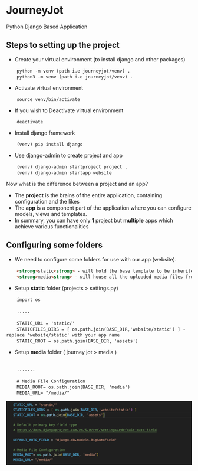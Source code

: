 # JourneyJot
Python Django Based Application

## Steps to setting up the project
* Create your virtual environment (to install django and other packages)
```
    python -m venv (path i.e journeyjot/venv) .
    python3 -m venv (path i.e journeyjot/venv) .
```

* Activate virtual environment
```
    source venv/bin/activate
```

* If you wish to Deactivate virtual environment
```
    deactivate
```

* Install django framework
```
    (venv) pip install django
```

* Use django-admin to create project and app
```
    (venv) django-admin startproject project .
    (venv) django-admin startapp website
```

Now what is the difference between a project and an app?

* The **project** is the brains of the entire application, containing configuration and the likes
* The **app** is a component part of the application where you can configure models, views and templates.
* In summary, you can have only **1** project but **multiple** apps which achieve various functionalities

## Configuring some folders
* We need to configure some folders for use with our app (website).
```html
    <strong>static<strong> - will hold the base template to be inherited by all other templates
    <strong>media<strong> - will house all the uploaded media files from the web app
```
* Setup **static** folder (projects > settings.py)
```text
    import os

    .....

    STATIC_URL = 'static/'
    STATICFILES_DIRS = [ os.path.join(BASE_DIR,'website/static') ] - replace 'website/static' with your app name
    STATIC_ROOT = os.path.join(BASE_DIR, 'assets')

```

* Setup **media** folder ( journey jot > media )
```text

    .......

    # Media File Configuration
    MEDIA_ROOT= os.path.join(BASE_DIR, 'media')
    MEDIA_URL= "/media/"
```
<img src="readme/static_media.png">